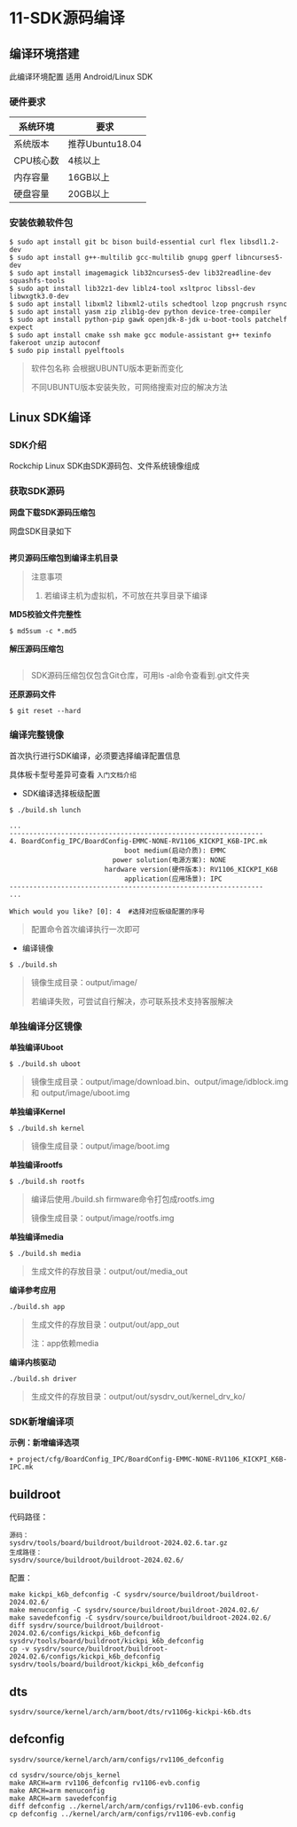 # 11-SDK源码编译

## 编译环境搭建

此编译环境配置 适用 Android/Linux SDK

### 硬件要求

| 系统环境  | 要求        |
| --------- | ----------- |
| 系统版本  | 推荐Ubuntu18.04 |
| CPU核心数 | 4核以上     |
| 内存容量  | 16GB以上    |
| 硬盘容量  | 20GB以上   |

### 安装依赖软件包

```
$ sudo apt install git bc bison build-essential curl flex libsdl1.2-dev 
$ sudo apt install g++-multilib gcc-multilib gnupg gperf libncurses5-dev 
$ sudo apt install imagemagick lib32ncurses5-dev lib32readline-dev squashfs-tools 
$ sudo apt install lib32z1-dev liblz4-tool xsltproc libssl-dev libwxgtk3.0-dev 
$ sudo apt install libxml2 libxml2-utils schedtool lzop pngcrush rsync 
$ sudo apt install yasm zip zlib1g-dev python device-tree-compiler 
$ sudo apt install python-pip gawk openjdk-8-jdk u-boot-tools patchelf expect
$ sudo apt install cmake ssh make gcc module-assistant g++ texinfo fakeroot unzip autoconf
$ sudo pip install pyelftools
```

> 软件包名称 会根据UBUNTU版本更新而变化
>
> 不同UBUNTU版本安装失败，可网络搜索对应的解决方法



## Linux SDK编译

### SDK介绍

Rockchip Linux SDK由SDK源码包、文件系统镜像组成


### 获取SDK源码

**网盘下载SDK源码压缩包**

网盘SDK目录如下

```

```



**拷贝源码压缩包到编译主机目录**

> 注意事项
>
> 1. 若编译主机为虚拟机，不可放在共享目录下编译



**MD5校验文件完整性**

```
$ md5sum -c *.md5
```



**解压源码压缩包**

```

```

> SDK源码压缩包仅包含Git仓库，可用ls -al命令查看到.git文件夹



**还原源码文件**

```
$ git reset --hard
```




### 编译完整镜像

首次执行进行SDK编译，必须要选择编译配置信息

具体板卡型号差异可查看 `入门文档介绍`

* SDK编译选择板级配置

```
$ ./build.sh lunch

...
----------------------------------------------------------------
4. BoardConfig_IPC/BoardConfig-EMMC-NONE-RV1106_KICKPI_K6B-IPC.mk
                             boot medium(启动介质): EMMC
                          power solution(电源方案): NONE
                        hardware version(硬件版本): RV1106_KICKPI_K6B
                             application(应用场景): IPC
----------------------------------------------------------------
...

Which would you like? [0]: 4  #选择对应板级配置的序号

```

> 配置命令首次编译执行一次即可




* 编译镜像

```
$ ./build.sh
```

> 镜像生成目录：output/image/
>
> 若编译失败，可尝试自行解决，亦可联系技术支持客服解决



### 单独编译分区镜像

**单独编译Uboot**

```
$ ./build.sh uboot
```

> 镜像生成目录：output/image/download.bin、output/image/idblock.img 和 output/image/uboot.img



**单独编译Kernel**

```
$ ./build.sh kernel
```

> 镜像生成目录：output/image/boot.img



**单独编译rootfs**

```
$ ./build.sh rootfs
```

> 编译后使用./build.sh firmware命令打包成rootfs.img
>
> 镜像生成目录：output/image/rootfs.img



**单独编译media**

```
$ ./build.sh media
```
> ⽣成⽂件的存放⽬录：output/out/media_out



**编译参考应用**

```
./build.sh app
```
> ⽣成⽂件的存放⽬录：output/out/app_out
>
> 注：app依赖media



**编译内核驱动**

```
./build.sh driver
```
> ⽣成⽂件的存放⽬录：output/out/sysdrv_out/kernel_drv_ko/



### SDK新增编译项

**示例：新增编译选项**

```
+ project/cfg/BoardConfig_IPC/BoardConfig-EMMC-NONE-RV1106_KICKPI_K6B-IPC.mk
```



## buildroot

代码路径：

```
源码：
sysdrv/tools/board/buildroot/buildroot-2024.02.6.tar.gz
生成路径：
sysdrv/source/buildroot/buildroot-2024.02.6/
```

配置：

```
make kickpi_k6b_defconfig -C sysdrv/source/buildroot/buildroot-2024.02.6/
make menuconfig -C sysdrv/source/buildroot/buildroot-2024.02.6/
make savedefconfig -C sysdrv/source/buildroot/buildroot-2024.02.6/
diff sysdrv/source/buildroot/buildroot-2024.02.6/configs/kickpi_k6b_defconfig sysdrv/tools/board/buildroot/kickpi_k6b_defconfig
cp -v sysdrv/source/buildroot/buildroot-2024.02.6/configs/kickpi_k6b_defconfig sysdrv/tools/board/buildroot/kickpi_k6b_defconfig
```



## dts

```
sysdrv/source/kernel/arch/arm/boot/dts/rv1106g-kickpi-k6b.dts
```



## defconfig

```
sysdrv/source/kernel/arch/arm/configs/rv1106_defconfig
```



```
cd sysdrv/source/objs_kernel
make ARCH=arm rv1106_defconfig rv1106-evb.config
make ARCH=arm menuconfig
make ARCH=arm savedefconfig
diff defconfig ../kernel/arch/arm/configs/rv1106-evb.config
cp defconfig ../kernel/arch/arm/configs/rv1106-evb.config
```

